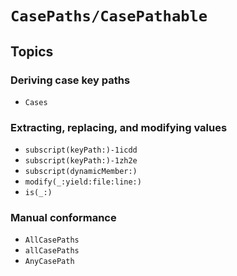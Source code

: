 # ``CasePaths/CasePathable``

## Topics

### Deriving case key paths

- ``Cases``

### Extracting, replacing, and modifying values

- ``subscript(keyPath:)-1icdd``
- ``subscript(keyPath:)-1zh2e``
- ``subscript(dynamicMember:)``
- ``modify(_:yield:file:line:)``
- ``is(_:)``

### Manual conformance

- ``AllCasePaths``
- ``allCasePaths``
- ``AnyCasePath``
